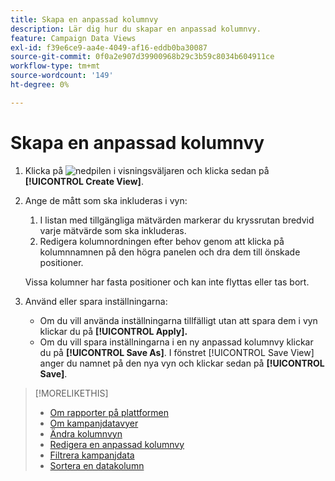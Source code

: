 ```yaml
---
title: Skapa en anpassad kolumnvy
description: Lär dig hur du skapar en anpassad kolumnvy.
feature: Campaign Data Views
exl-id: f39e6ce9-aa4e-4049-af16-eddb0ba30087
source-git-commit: 0f0a2e907d39900968b29c3b59c8034b604911ce
workflow-type: tm+mt
source-wordcount: '149'
ht-degree: 0%

---
```


# Skapa en anpassad kolumnvy

1. Klicka på ![nedpilen](/help/dsp/assets/chevron-down.png) i visningsväljaren och klicka sedan på **[!UICONTROL Create View]**.

1. Ange de mått som ska inkluderas i vyn:
   1. I listan med tillgängliga mätvärden markerar du kryssrutan bredvid varje mätvärde som ska inkluderas.
   1. Redigera kolumnordningen efter behov genom att klicka på kolumnnamnen på den högra panelen och dra dem till önskade positioner.

   Vissa kolumner har fasta positioner och kan inte flyttas eller tas bort.

1. Använd eller spara inställningarna:

   * Om du vill använda inställningarna tillfälligt utan att spara dem i vyn klickar du på **[!UICONTROL Apply].**
   * Om du vill spara inställningarna i en ny anpassad kolumnvy klickar du på **[!UICONTROL Save As]**. I fönstret [!UICONTROL Save View] anger du namnet på den nya vyn och klickar sedan på **[!UICONTROL Save]**.

>[!MORELIKETHIS]
>
>* [Om rapporter på plattformen](campaign-reports-about.md)
>* [Om kampanjdatavyer](campaign-data-views-about.md)
>* [Ändra kolumnvyn](column-view-change.md)
>* [Redigera en anpassad kolumnvy](column-view-edit.md)
>* [Filtrera kampanjdata](campaign-data-filter.md)
>* [Sortera en datakolumn](campaign-data-sort.md)

